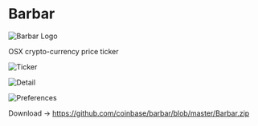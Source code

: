 # Barbar

![Barbar Logo](https://github.com/coinbase/barbar/blob/master/Barbar/Assets.xcassets/AppIcon-2.appiconset/icon_32x32@2x.png)

OSX crypto-currency price ticker

![Ticker](https://github.com/coinbase/barbar/blob/master/ticker.png)

![Detail](https://github.com/coinbase/barbar/blob/master/detail.png)

![Preferences](https://github.com/coinbase/barbar/blob/master/pref.png)


Download -> https://github.com/coinbase/barbar/blob/master/Barbar.zip

